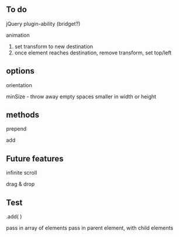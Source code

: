 
## To do


jQuery plugin-ability (bridget?)

animation
1. set transform to new destination
2. once element reaches destination, remove transform, set top/left

## options

orientation
<!-- rowHeight -->
<!-- columnWidth -->
<!-- placeElements -->
<!-- transitionDuration -->
minSize - throw away empty spaces smaller in width or height


## methods

prepend
<!-- append -->
<!-- destroy -->
<!-- layoutItems -->
<!-- layout -->
add
<!-- remove -->

## Future features

infinite scroll

drag & drop


## Test

.add( )

pass in array of elements
pass in parent element, with child elements
